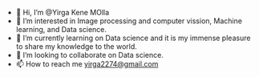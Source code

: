 - 👋 Hi, I’m @Yirga Kene MOlla
- 👀 I’m interested in Image processing and computer vission, Machine learning, and Data science.
- 🌱 I’m currently learning on Data science and it is my immense pleasure to share my knowledge to the world.
- 💞️ I’m looking to collaborate on Data science.
- 📫 How to reach me yirga2274@gmail.com

<!---
Yirga123-cloud/Yirga123-cloud is a ✨ special ✨ repository because its `README.md` (this file) appears on your GitHub profile.
You can click the Preview link to take a look at your changes.
--->
